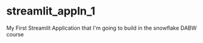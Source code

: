 # streamlit_appln_1
My First Streamlit Application that I'm going to build in the snowflake DABW course 
